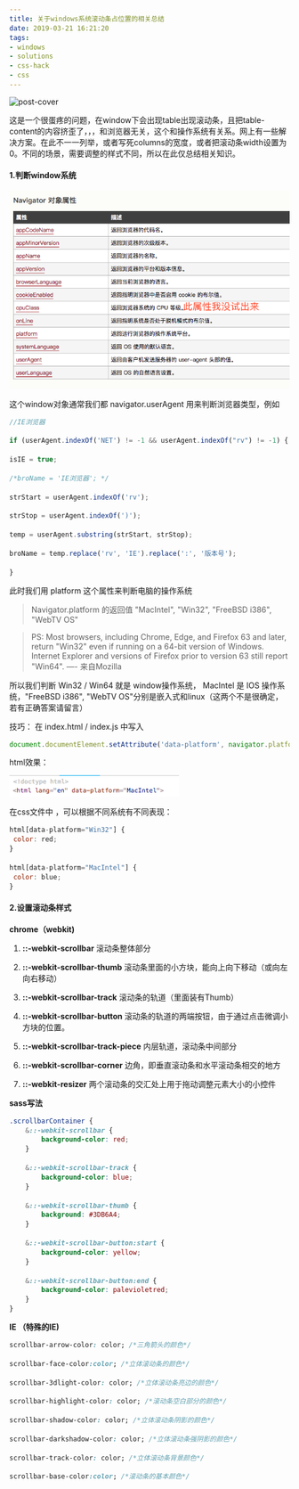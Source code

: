 ```yaml
---
title: 关于windows系统滚动条占位置的相关总结
date: 2019-03-21 16:21:20
tags:
- windows
- solutions
- css-hack
- css
---
```

![post-cover](/images/covers/window-scrollbar-cover.png)

这是一个很蛋疼的问题，在window下会出现table出现滚动条，且把table-content的内容挤歪了，，，和浏览器无关，这个和操作系统有关系。网上有一些解决方案。在此不一一列举，或者写死columns的宽度，或者把滚动条width设置为0。不同的场景，需要调整的样式不同，所以在此仅总结相关知识。

 

#### 1.判断window系统

![](windows-table-scrollbar/windows1.png)

 

这个window对象通常我们都 navigator.userAgent 用来判断浏览器类型，例如
```js
//IE浏览器

if (userAgent.indexOf('NET') != -1 && userAgent.indexOf("rv") != -1) {

isIE = true;

/*broName = 'IE浏览器'; */

strStart = userAgent.indexOf('rv');

strStop = userAgent.indexOf(')');

temp = userAgent.substring(strStart, strStop);

broName = temp.replace('rv', 'IE').replace(':', '版本号');

}
```
此时我们用 platform 这个属性来判断电脑的操作系统

> Navigator.platform 的返回值 "MacIntel", "Win32", "FreeBSD i386", "WebTV OS"

>PS:  Most browsers, including Chrome, Edge, and Firefox 63 and later, return "Win32" even if running on a 64-bit version of Windows. Internet Explorer and versions of Firefox prior to version 63 still report "Win64". —- 来自Mozilla

所以我们判断 Win32 / Win64 就是 window操作系统， MacIntel 是 IOS 操作系统，"FreeBSD i386", "WebTV OS"分别是嵌入式和linux（这两个不是很确定，若有正确答案请留言）

技巧： 在 index.html / index.js 中写入 
```js
document.documentElement.setAttribute('data-platform', navigator.platform)，
```

html效果：

![](windows-table-scrollbar/windows2.png)

 

在css文件中 ，可以根据不同系统有不同表现：
```js
html[data-platform="Win32"] {
 color: red;
}

html[data-platform="MacIntel"] {
 color: blue;
}
```
     
#### 2.设置滚动条样式

**chrome（webkit)**

1. **::-webkit-scrollbar** 滚动条整体部分

2. **::-webkit-scrollbar-thumb** 滚动条里面的小方块，能向上向下移动（或向左向右移动）

3. **::-webkit-scrollbar-track** 滚动条的轨道（里面装有Thumb）

4. **::-webkit-scrollbar-button** 滚动条的轨道的两端按钮，由于通过点击微调小方块的位置。

5. **::-webkit-scrollbar-track-piece** 内层轨道，滚动条中间部分

6. **::-webkit-scrollbar-corner** 边角，即垂直滚动条和水平滚动条相交的地方

7. **::-webkit-resizer** 两个滚动条的交汇处上用于拖动调整元素大小的小控件

 

**sass写法**
```css
.scrollbarContainer {
    &::-webkit-scrollbar {
        background-color: red;
    }

    &::-webkit-scrollbar-track {
        background-color: blue;
    }

    &::-webkit-scrollbar-thumb {
        background: #3DB6A4;
    }

    &::-webkit-scrollbar-button:start {
        background-color: yellow;
    }

    &::-webkit-scrollbar-button:end {
        background-color: palevioletred;
    }
}
```

**IE （特殊的IE)**
```css
scrollbar-arrow-color: color; /*三角箭头的颜色*/

scrollbar-face-color:color; /*立体滚动条的颜色*/

scrollbar-3dlight-color: color; /*立体滚动条亮边的颜色*/

scrollbar-highlight-color: color; /*滚动条空白部分的颜色*/

scrollbar-shadow-color: color; /*立体滚动条阴影的颜色*/

scrollbar-darkshadow-color: color; /*立体滚动条强阴影的颜色*/

scrollbar-track-color: color; /*立体滚动条背景颜色*/

scrollbar-base-color:color; /*滚动条的基本颜色*/ 
```

